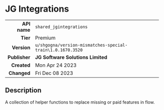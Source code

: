 # JG Integrations
| | |
|-:|-|
|**API name**|`shared_jgintegrations`|
|**Tier**|Premium|
|**Version**|`u/shgogna/version-mismatches-special-train\1.0.1670.3520`|
|**Publisher**|**JG Software Solutions Limited**|
|**Created**|Mon Apr 24 2023|
|**Changed**|Fri Dec 08 2023|

## Description
A collection of helper functions to replace missing or paid features in flow.
